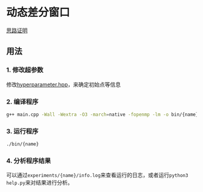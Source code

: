# 动态差分窗口

[思路证明](https://ia9zk56a6c.feishu.cn/docs/doccnndtjyX7nHOSvjqdzRbc9rh)

## 用法

### 1. 修改超参数
修改[hyperparameter.hpp](./src/hyperparameter.hpp)，来确定初始点等信息

### 2. 编译程序
```bash
g++ main.cpp -Wall -Wextra -O3 -march=native -fopenmp -lm -o bin/{name}
```

### 3. 运行程序

```bash
./bin/{name}
```

### 4. 分析程序结果

可以通过`experiments/{name}/info.log`来查看运行的日志，或者运行`python3 help.py`来对结果进行分析。
